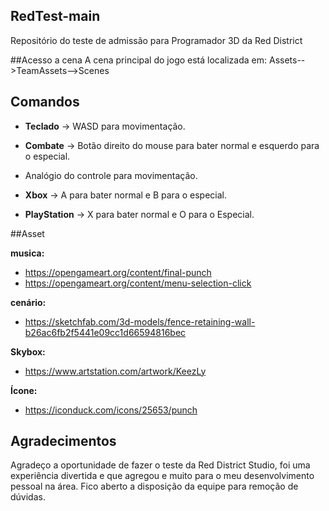 ## RedTest-main
 Repositório do teste de admissão para Programador 3D da Red District

##Acesso a cena
A cena principal do jogo está localizada em: Assets-->TeamAssets-->Scenes

## Comandos
-   **Teclado** -> WASD para movimentação.
-   **Combate** -> Botão direito do mouse para bater normal e esquerdo para o especial.

-   Analógio do controle para movimentação.
-   **Xbox** -> A para bater normal e B para o especial.
-   **PlayStation** -> X para bater normal e O para o Especial.

##Asset

**musica:**
-   https://opengameart.org/content/final-punch
-   https://opengameart.org/content/menu-selection-click

**cenário:**
-   https://sketchfab.com/3d-models/fence-retaining-wall-b26ac6fb2f5441e09cc1d66594816bec

**Skybox:**
-   https://www.artstation.com/artwork/KeezLy

**Ícone:**
-   https://iconduck.com/icons/25653/punch

## Agradecimentos
Agradeço a oportunidade de fazer o teste da Red District Studio, foi uma experiência divertida e que agregou e muito para o meu desenvolvimento pessoal na área. Fico aberto a disposição da equipe para remoção de dúvidas.
